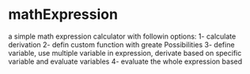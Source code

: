 # mathExpression
a simple math expression calculator with followin options:
1- calculate derivation
2- defin custom function with greate Possibilities
3- define variable, use multiple variable in expression, derivate based on specific variable and evaluate variables
4- evaluate the whole expression based
